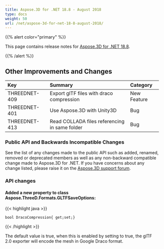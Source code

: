 ```yaml
---
title: Aspose.3D for .NET 18.8 - August 2018
type: docs
weight: 50
url: /net/aspose-3d-for-net-18-8-august-2018/
---
```


{{% alert color="primary" %}} 

This page contains release notes for [Aspose.3D for .NET 18.8](https://www.nuget.org/packages/Aspose.3D/18.8.0).

{{% /alert %}} 
## **Other Improvements and Changes**

|**Key**|**Summary**|**Category**|
| :- | :- | :- |
|THREEDNET-409|Export glTF files with draco compression|New Feature|
|THREEDNET-401|Use Aspose.3D with Unity3D|Bug|
|THREEDNET-413|Read COLLADA files referencing in same folder|Bug|
### **Public API and Backwards Incompatible Changes**
See the list of any changes made to the public API such as added, renamed, removed or deprecated members as well as any non-backward compatible change made to Aspose.3D for .NET. If you have concerns about any change listed, please raise it on the [Aspose.3D support forum](https://forum.aspose.com/c/3d).
### **API changes**
#### **Added a new property to class Aspose.ThreeD.Formats.GLTFSaveOptions:**
{{< highlight java >}}

 	bool DracoCompression{ get;set;}

{{< /highlight >}}

The default value is true, when this is enabled by setting to true, the glTF 2.0 exporter will encode the mesh in Google Draco format.
